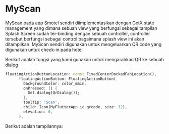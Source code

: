 
# MyScan
MyScan pada app Smotel sendiri diimplementasikan dengan GetX state management yang dimana sebuah view yang berfungsi sebagai tampilan Splash Screen sudah ter-binding dengan sebuah controller, controller tersebut berfungsi sebagai control bagaimana splash view ini akan ditampilkan. MyScan sendiri digunakan untuk mengeluarkan QR code yang digunakan untuk check-in pada hotel

Berikut adalah fungsi yang kami gunakan untuk mengarahkan QR ke sebuah dialog
```dart
floatingActionButtonLocation: const FixedCenterDockedFabLocation(),
      floatingActionButton: FloatingActionButton(
        backgroundColor: color_main,
        onPressed: () {
          Get.dialog(QrDialog());
        },
        tooltip: 'Scan',
        child: Icon(MyFlutterApp.ic_qrcode, size: 32),
        elevation: 0,
      ),
```

Berikut adalah tampilannya:
